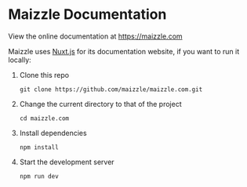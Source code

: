 # Maizzle Documentation

View the online documentation at https://maizzle.com

Maizzle uses [Nuxt.js](https://nuxtjs.org/) for its documentation website, if you want to run it locally:

1. Clone this repo

    ```
    git clone https://github.com/maizzle/maizzle.com.git
    ```

1. Change the current directory to that of the project

    ```
    cd maizzle.com
    ```

1. Install dependencies

    ```
    npm install
    ```

1. Start the development server

    ```
    npm run dev
    ```
